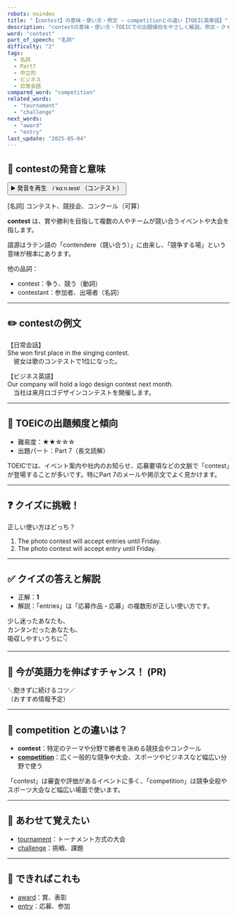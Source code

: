 ```yaml
---
robots: noindex
title: "【contest】の意味・使い方・例文 ― competitionとの違い【TOEIC英単語】"
description: "contestの意味・使い方・TOEICでの出題傾向をやさしく解説。例文・クイズ付きでcompetitionとの違いもわかりやすく学べます。"
word: "contest"
part_of_speech: "名詞"
difficulty: "2"
tags:
  - 名詞
  - Part7
  - 中立的
  - ビジネス
  - 日常会話
compared_word: "competition"
related_words:
  - "tournament"
  - "challenge"
next_words:
  - "award"
  - "entry"
last_update: "2025-05-04"
---
```


## 🔰 contestの発音と意味

<button class="play-audio" onclick="playTTS('contest')">
  <span class="play-audio-main">
    ▶️ 発音を再生　/ˈkɑːn.test/
  </span>
  <span class="play-audio-sub">
    （コンテスト）
  </span>
</button>

[名詞] コンテスト、競技会、コンクール（可算）

**contest** は、賞や勝利を目指して複数の人やチームが競い合うイベントや大会を指します。

語源はラテン語の「contendere（競い合う）」に由来し、「競争する場」という意味が根本にあります。

他の品詞：  
- contest：争う、競う（動詞）
- contestant：参加者、出場者（名詞）

---

## ✏️ contestの例文

【日常会話】  
She won first place in the singing contest.  
　彼女は歌のコンテストで1位になった。

【ビジネス英語】  
Our company will hold a logo design contest next month.  
　当社は来月ロゴデザインコンテストを開催します。

---

## 🎯 TOEICの出題頻度と傾向

- 難易度：★★☆☆☆
- 出題パート：Part 7（長文読解）

TOEICでは、イベント案内や社内のお知らせ、応募要項などの文脈で「contest」が登場することが多いです。特にPart 7のメールや掲示文でよく見かけます。

---

## ❓ クイズに挑戦！

正しい使い方はどっち？

1. The photo contest will accept entries until Friday.  
2. The photo contest will accept entry until Friday.

---

## ✅ クイズの答えと解説

- 正解：**1**
- 解説：「entries」は「応募作品・応募」の複数形が正しい使い方です。

少し迷ったあなたも、  
カンタンだったあなたも、  
吸収しやすいうちに👇️

---

## 🚀 今が英語力を伸ばすチャンス！ (PR)

<div class="info-center">
＼飽きずに続けるコツ／<br>  
（おすすめ情報予定）
</div>

---

## 🤔  competition との違いは？

- **contest**：特定のテーマや分野で勝者を決める競技会やコンクール
- **[competition](/competition)**：広く一般的な競争や大会、スポーツやビジネスなど幅広い分野で使う

「contest」は審査や評価があるイベントに多く、「competition」は競争全般やスポーツ大会など幅広い場面で使います。

---

## 🧩 あわせて覚えたい

- [tournament](/tournament)：トーナメント方式の大会
- [challenge](/challenge)：挑戦、課題

---

## 📖 できればこれも

- [award](/award)：賞、表彰
- [entry](/entry)：応募、参加

<!-- cvid: aid41_bid27 -->
